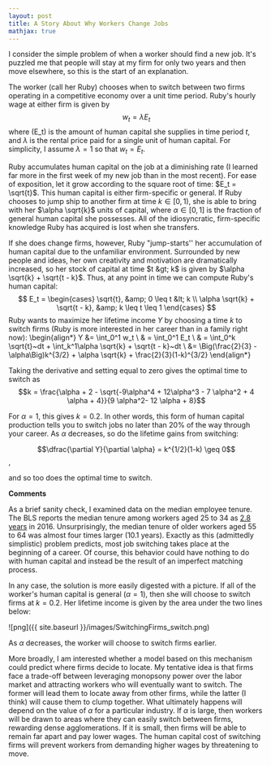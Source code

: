 ```yaml
---
layout: post
title: A Story About Why Workers Change Jobs
mathjax: true
---
```


I consider the simple problem of when a worker should find a new job. It's puzzled me that people will stay at my firm for only two years and then move elsewhere, so this is the start of an explanation.

The worker (call her Ruby) chooses when to switch between two firms operating in a competitive economy over a unit time period. Ruby's hourly wage at either firm is given by $$w_t = \lambda E_t$$ where \(E_t\) is the amount of human capital she supplies in time period $t$, and $\lambda$ is the rental price paid for a single unit of human capital. For simplicity, I assume $\lambda = 1$ so that $w_t = E_t$.

Ruby accumulates human capital on the job at a diminishing rate (I learned far more in the first week of my new job than in the most recent). For ease of exposition, let it grow according to the square root of time: $E_t = \sqrt{t}$. This human capital is either firm-specific or general. If Ruby chooses to jump ship to another firm at time $k \in [0, 1)$, she is able to bring with her $\alpha \sqrt{k}$ units of capital, where $\alpha \in[0, 1]$ is the fraction of general human capital she possesses. All of the idiosyncratic, firm-specific knowledge Ruby has acquired is lost when she transfers.

If she does change firms, however, Ruby "jump-starts'' her accumulation of human capital due to the unfamiliar environment. Surrounded by new people and ideas, her own creativity and motivation are dramatically increased, so her stock of capital at time $t &gt; k$ is given by $\alpha \sqrt{k} + \sqrt{t - k}$. Thus, at any point in time we can compute Ruby's human capital:
$$ E_t = \begin{cases} \sqrt{t}, &amp; 0 \leq t &lt; k \\ \alpha \sqrt{k} + \sqrt{t - k}, &amp; k \leq t \leq 1 \end{cases} $$
Ruby wants to maximize her lifetime income $Y$ by choosing a time $k$ to switch firms (Ruby is more interested in her career than in a family right now):
\begin{align*} 
Y &= \int_0^1 w_t \\
& = \int_0^1 E_t \\
& = \int_0^k \sqrt{t}~dt + \int_k^1\alpha \sqrt{k} + \sqrt{t - k}~dt \\
&= \Big(\frac{2}{3} - \alpha\Big)k^{3/2} + \alpha \sqrt{k} + \frac{2}{3}(1-k)^{3/2}
\end{align*}

Taking the derivative and setting equal to zero gives the optimal time to switch as $$k = \frac{\alpha + 2 - \sqrt{-9\alpha^4 + 12\alpha^3 - 7 \alpha^2 + 4 \alpha + 4}}{9 \alpha^2- 12 \alpha + 8}$$

For $\alpha = 1$, this gives $k = 0.2$. In other words, this form of human capital production tells you to switch jobs no later than 20% of the way through your career. As $\alpha$ decreases, so do the lifetime gains from switching: 

$$\dfrac{\partial Y}{\partial \alpha} = k^{1/2}(1-k) \geq 0$$, 

and so too does the optimal time to switch.

<b>Comments</b>

As a brief sanity check, I examined data on the median employee tenure.&nbsp; The BLS reports the median tenure among workers aged 25 to 34 as <a href="https://www.bls.gov/news.release/pdf/tenure.pdf">2.8 years</a>&nbsp;in 2016. Unsurprisingly, the median tenure of older workers aged 55 to 64 was almost four times larger (10.1 years). Exactly as this (admittedly simplistic) problem predicts, most job switching takes place at the beginning of a career. Of course, this behavior could have nothing to do with human capital and instead be the result of an imperfect matching process.

In any case, the solution is more easily digested with a picture. If all of the worker's human capital is general ($\alpha = 1$), then she will choose to switch firms at $k = 0.2$. Her lifetime income is given by the area under the two lines below:

![png]({{ site.baseurl }}/images/SwitchingFirms_switch.png)

As $\alpha$ decreases, the worker will choose to switch firms earlier.

More broadly, I am interested whether a model based on this mechanism could predict where firms decide to locate. My tentative idea is that firms face a trade-off between leveraging monopsony power over the labor market and attracting workers who will eventually want to switch. The former will lead them to locate away from other firms, while the latter (I think) will cause them to clump together. What ultimately happens will depend on the value of $\alpha$ for a particular industry. If $\alpha$ is large, then workers will be drawn to areas where they can easily switch between firms, rewarding dense agglomerations. If it is small, then firms will be able to remain far apart and pay lower wages. The human capital cost of switching firms will prevent workers from demanding higher wages by threatening to move.

